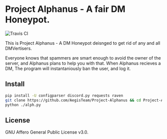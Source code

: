 # Project Alphanus - A fair DM Honeypot.
![Travis CI](https://api.travis-ci.org/AegisTeam/Project-Alphanus.svg?branch=master)

This is Project Alphanus - A DM Honeypot deisnged to get rid of any and all DMVertisers.

Everyone knows that spammers are smart enough to avoid the owner of the server, and Alphanus plans to help you with that. When Alphanus recieves a DM, The program will instantaniously ban the user, and log it.

## Install
```bash
pip install -U configparser discord.py requests raven
git clone https://github.com/AegisTeam/Project-Alphanus && cd Project-Alphanus
python ./alph.py
```

## License
GNU Affero General Public License v3.0.
